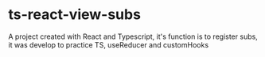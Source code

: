 # ts-react-view-subs
A project created with React and Typescript, it's function is to register subs, it was develop to practice TS, useReducer and customHooks

